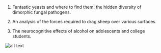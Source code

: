 1) Fantastic yeasts and where to find them: the hidden diversity of dimorphic fungal pathogens.
 
2) An analysis of the forces required to drag sheep over various surfaces.

3) The neurocognitive effects of alcohol on adolescents and college students.

![alt text](https://enrikosiossifidis.github.io/CS_Assignment/scatter.png)
